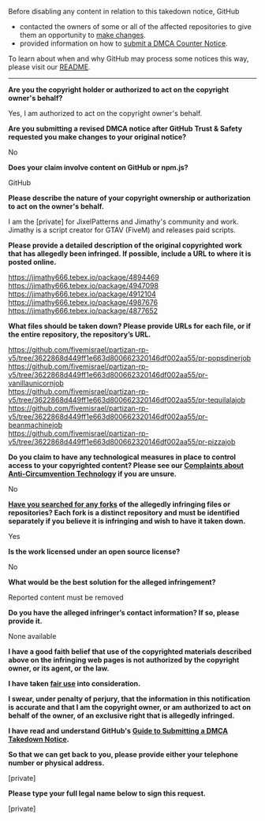 Before disabling any content in relation to this takedown notice, GitHub
- contacted the owners of some or all of the affected repositories to give them an opportunity to [make changes](https://docs.github.com/en/github/site-policy/dmca-takedown-policy#a-how-does-this-actually-work).
- provided information on how to [submit a DMCA Counter Notice](https://docs.github.com/en/articles/guide-to-submitting-a-dmca-counter-notice).

To learn about when and why GitHub may process some notices this way, please visit our [README](https://github.com/github/dmca/blob/master/README.md#anatomy-of-a-takedown-notice).

---

**Are you the copyright holder or authorized to act on the copyright owner's behalf?**

Yes, I am authorized to act on the copyright owner's behalf.

**Are you submitting a revised DMCA notice after GitHub Trust & Safety requested you make changes to your original notice?**

No

**Does your claim involve content on GitHub or npm.js?**

GitHub

**Please describe the nature of your copyright ownership or authorization to act on the owner's behalf.**

I am the [private] for JixelPatterns and Jimathy's community and work. Jimathy is a script creator for GTAV (FiveM) and releases paid scripts.

**Please provide a detailed description of the original copyrighted work that has allegedly been infringed. If possible, include a URL to where it is posted online.**

https://jimathy666.tebex.io/package/4894469  
https://jimathy666.tebex.io/package/4947098  
https://jimathy666.tebex.io/package/4912104  
https://jimathy666.tebex.io/package/4987676  
https://jimathy666.tebex.io/package/4877652  

**What files should be taken down? Please provide URLs for each file, or if the entire repository, the repository’s URL.**

https://github.com/fivemisrael/partizan-rp-v5/tree/3622868d449ff1e663d800662320146df002aa55/pr-popsdinerjob  
https://github.com/fivemisrael/partizan-rp-v5/tree/3622868d449ff1e663d800662320146df002aa55/pr-vanillaunicornjob  
https://github.com/fivemisrael/partizan-rp-v5/tree/3622868d449ff1e663d800662320146df002aa55/pr-tequilalajob  
https://github.com/fivemisrael/partizan-rp-v5/tree/3622868d449ff1e663d800662320146df002aa55/pr-beanmachinejob  
https://github.com/fivemisrael/partizan-rp-v5/tree/3622868d449ff1e663d800662320146df002aa55/pr-pizzajob

**Do you claim to have any technological measures in place to control access to your copyrighted content? Please see our <a href="https://docs.github.com/articles/guide-to-submitting-a-dmca-takedown-notice#complaints-about-anti-circumvention-technology">Complaints about Anti-Circumvention Technology</a> if you are unsure.**

No

**<a href="https://docs.github.com/articles/dmca-takedown-policy#b-what-about-forks-or-whats-a-fork">Have you searched for any forks</a> of the allegedly infringing files or repositories? Each fork is a distinct repository and must be identified separately if you believe it is infringing and wish to have it taken down.**

Yes

**Is the work licensed under an open source license?**

No

**What would be the best solution for the alleged infringement?**

Reported content must be removed

**Do you have the alleged infringer’s contact information? If so, please provide it.**

None available

**I have a good faith belief that use of the copyrighted materials described above on the infringing web pages is not authorized by the copyright owner, or its agent, or the law.**

**I have taken <a href="https://www.lumendatabase.org/topics/22">fair use</a> into consideration.**

**I swear, under penalty of perjury, that the information in this notification is accurate and that I am the copyright owner, or am authorized to act on behalf of the owner, of an exclusive right that is allegedly infringed.**

**I have read and understand GitHub's <a href="https://docs.github.com/articles/guide-to-submitting-a-dmca-takedown-notice/">Guide to Submitting a DMCA Takedown Notice</a>.**

**So that we can get back to you, please provide either your telephone number or physical address.**

[private]

**Please type your full legal name below to sign this request.**

[private]
